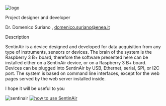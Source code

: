![logo](https://github.com/domenico-suriano/SentinAir/blob/master/images/sentinairlogo.jpg)

Project designer and developer

Dr. Domenico Suriano , domenico.suriano@enea.it

Description

SentinAir is a device designed and developed for data acquisition from any type of instruments, sensors or devices. The brain of the system is the Raspberry 3 B+ board, therefore the software presented here can be installed either on a SentinAir device, or on a Raspberry 3 B+ board. Devices can be plugged into SentinAir by USB, Ethernet, serial, SPI, or I2C port. The system is based on command line interfaces, except for the web pages served by the web server installed inside.

I hope it will be useful to you

![sentinair](https://github.com/domenico-suriano/SentinAir/blob/master/images/sentinairdevice.jpg)
[![how to use SentinAir](https://github.com/domenico-suriano/SentinAir/blob/master/video/video-still-1.jpg)](https://github.com/domenico-suriano/SentinAir/blob/master/video/sentinair-for-github.mp4)

